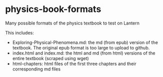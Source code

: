 # physics-book-formats
Many possible formats of the physics textbook to test on Lantern

This includes:
- Exploring-Physical-Phenomena.md: the md (from epub) version of the textbook.  The original epub format is too large to upload to github.
- index.html and index.md: the html and md (from html) versions of the entire textbook (scraped using wget)
- html-chapters: html files of the first three chapters and their corresponding md files
